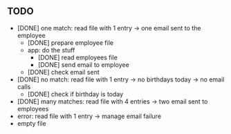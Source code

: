## TODO

- [DONE] one match: read file with 1 entry -> one email sent to the employee
  - [DONE] prepare employee file
  - app: do the stuff
    - [DONE] read employees file
    - [DONE] send email to employee
  - [DONE] check email sent
- [DONE] no match: read file with 1 entry -> no birthdays today -> no email calls
  - [DONE] check if birthday is today
- [DONE] many matches: read file with 4 entries -> two email sent to employees
- error: read file with 1 entry -> manage email failure
- empty file
